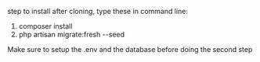 step to install after cloning, type these in command line:
1. composer install
2. php artisan migrate:fresh --seed

Make sure to setup the .env and the database before doing the second step
